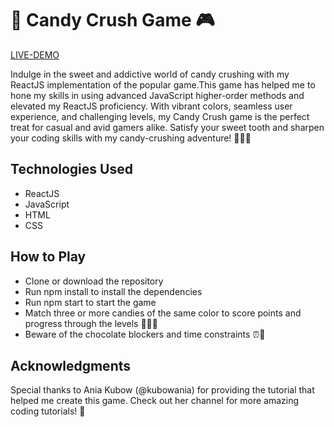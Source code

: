   # 🍭  Candy Crush Game 🎮

[LIVE-DEMO](https://candy-crush-react21.netlify.app/)

Indulge in the sweet and addictive world of candy crushing with my ReactJS implementation of the popular game.This game has helped me to hone my skills in using advanced JavaScript higher-order methods and elevated my ReactJS proficiency. With vibrant colors, seamless user experience, and challenging levels, my Candy Crush game is the perfect treat for casual and avid gamers alike. Satisfy your sweet tooth and sharpen your coding skills with my candy-crushing adventure! 🍬🍫🍭

 ## Technologies Used
 
- ReactJS
- JavaScript
- HTML
- CSS
## How to Play

- Clone or download the repository
- Run npm install to install the dependencies
- Run npm start to start the game
- Match three or more candies of the same color to score points and progress through the levels 🍭🍬💯
- Beware of the chocolate blockers and time constraints ⏰🍫

## Acknowledgments
Special thanks to Ania Kubow (@kubowania) for providing the tutorial that helped me create this game. Check out her channel for more amazing coding tutorials! 🙌

